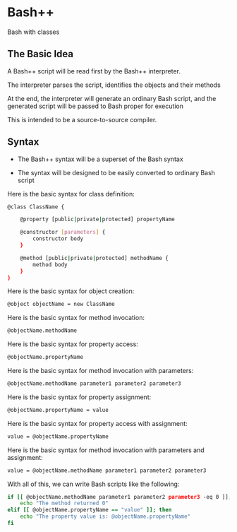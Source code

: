 # Bash++

Bash with classes

## The Basic Idea

A Bash++ script will be read first by the Bash++ interpreter.

The interpreter parses the script, identifies the objects and their methods

At the end, the interpreter will generate an ordinary Bash script, and the generated script will be passed to Bash proper for execution

This is intended to be a source-to-source compiler.

## Syntax

 - The Bash++ syntax will be a superset of the Bash syntax

 - The syntax will be designed to be easily converted to ordinary Bash script

Here is the basic syntax for class definition:

```sh
@class ClassName {

	@property [public|private|protected] propertyName

	@constructor [parameters] {
		constructor body
	}

	@method [public|private|protected] methodName {
		method body
	}
}
```

Here is the basic syntax for object creation:

```sh
@object objectName = new ClassName
```

Here is the basic syntax for method invocation:

```sh
@objectName.methodName
```

Here is the basic syntax for property access:

```sh
@objectName.propertyName
```

Here is the basic syntax for method invocation with parameters:

```sh
@objectName.methodName parameter1 parameter2 parameter3
```

Here is the basic syntax for property assignment:

```sh
@objectName.propertyName = value
```


Here is the basic syntax for property access with assignment:

```sh
value = @objectName.propertyName
```

Here is the basic syntax for method invocation with parameters and assignment:

```sh
value = @objectName.methodName parameter1 parameter2 parameter3
```

With all of this, we can write Bash scripts like the following:

```sh
if [[ @objectName.methodName parameter1 parameter2 parameter3 -eq 0 ]]; then
	echo "The method returned 0"
elif [[ @objectName.propertyName == "value" ]]; then
	echo "The property value is: @objectName.propertyName"
fi
```